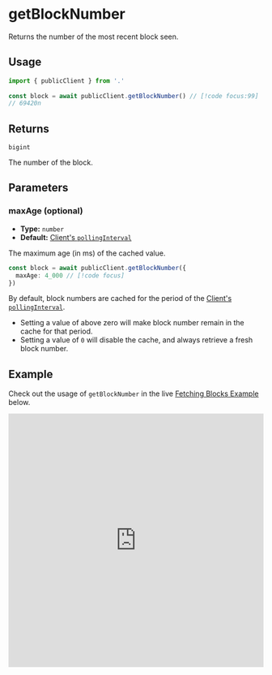 # getBlockNumber

Returns the number of the most recent block seen.

## Usage

```ts
import { publicClient } from '.'
 
const block = await publicClient.getBlockNumber() // [!code focus:99]
// 69420n
```

## Returns

`bigint`

The number of the block.

## Parameters

### maxAge (optional)

- **Type:** `number`
- **Default:** [Client's `pollingInterval`](/docs/clients/public#pollinginterval-optional)

The maximum age (in ms) of the cached value. 

```ts
const block = await publicClient.getBlockNumber({
  maxAge: 4_000 // [!code focus]
})
```

By default, block numbers are cached for the period of the [Client's `pollingInterval`](/TODO). 

- Setting a value of above zero will make block number remain in the cache for that period.
- Setting a value of `0` will disable the cache, and always retrieve a fresh block number.



## Example

Check out the usage of `getBlockNumber` in the live [Fetching Blocks Example](https://stackblitz.com/github/wagmi-dev/viem/tree/main/examples/blocks/fetching-blocks) below.

<!-- TODO: Replace before launch: <iframe frameborder="0" width="100%" height="500px" src="https://stackblitz.com/github/wagmi-dev/viem/tree/main/examples/blocks/fetching-blocks?embed=1&file=index.ts&hideNavigation=1&hideDevTools=true&terminalHeight=0"></iframe> -->
<iframe frameborder="0" width="100%" height="500px" src="https://stackblitz.com/edit/viem-fetching-blocks?embed=1&file=index.ts&hideNavigation=1&hideDevTools=true&terminalHeight=0"></iframe>
